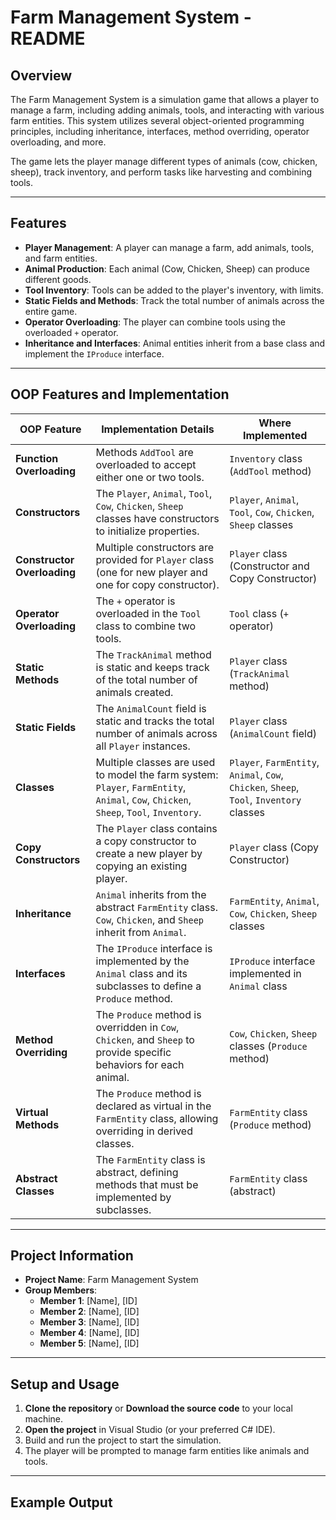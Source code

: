 # Farm Management System - README

## Overview

The Farm Management System is a simulation game that allows a player to manage a farm, including adding animals, tools, and interacting with various farm entities. This system utilizes several object-oriented programming principles, including inheritance, interfaces, method overriding, operator overloading, and more.

The game lets the player manage different types of animals (cow, chicken, sheep), track inventory, and perform tasks like harvesting and combining tools.

---

## Features

- **Player Management**: A player can manage a farm, add animals, tools, and farm entities.
- **Animal Production**: Each animal (Cow, Chicken, Sheep) can produce different goods.
- **Tool Inventory**: Tools can be added to the player's inventory, with limits.
- **Static Fields and Methods**: Track the total number of animals across the entire game.
- **Operator Overloading**: The player can combine tools using the overloaded `+` operator.
- **Inheritance and Interfaces**: Animal entities inherit from a base class and implement the `IProduce` interface.

---

## OOP Features and Implementation

| **OOP Feature**         | **Implementation Details**                                                                                  | **Where Implemented**                                      |
|-------------------------|--------------------------------------------------------------------------------------------------------------|------------------------------------------------------------|
| **Function Overloading** | Methods `AddTool` are overloaded to accept either one or two tools.                                         | `Inventory` class (`AddTool` method)                       |
| **Constructors**         | The `Player`, `Animal`, `Tool`, `Cow`, `Chicken`, `Sheep` classes have constructors to initialize properties. | `Player`, `Animal`, `Tool`, `Cow`, `Chicken`, `Sheep` classes |
| **Constructor Overloading** | Multiple constructors are provided for `Player` class (one for new player and one for copy constructor). | `Player` class (Constructor and Copy Constructor)          |
| **Operator Overloading** | The `+` operator is overloaded in the `Tool` class to combine two tools.                                     | `Tool` class (`+` operator)                               |
| **Static Methods**       | The `TrackAnimal` method is static and keeps track of the total number of animals created.                  | `Player` class (`TrackAnimal` method)                      |
| **Static Fields**        | The `AnimalCount` field is static and tracks the total number of animals across all `Player` instances.     | `Player` class (`AnimalCount` field)                       |
| **Classes**              | Multiple classes are used to model the farm system: `Player`, `FarmEntity`, `Animal`, `Cow`, `Chicken`, `Sheep`, `Tool`, `Inventory`. | `Player`, `FarmEntity`, `Animal`, `Cow`, `Chicken`, `Sheep`, `Tool`, `Inventory` classes |
| **Copy Constructors**    | The `Player` class contains a copy constructor to create a new player by copying an existing player.         | `Player` class (Copy Constructor)                          |
| **Inheritance**          | `Animal` inherits from the abstract `FarmEntity` class. `Cow`, `Chicken`, and `Sheep` inherit from `Animal`. | `FarmEntity`, `Animal`, `Cow`, `Chicken`, `Sheep` classes  |
| **Interfaces**           | The `IProduce` interface is implemented by the `Animal` class and its subclasses to define a `Produce` method. | `IProduce` interface implemented in `Animal` class         |
| **Method Overriding**    | The `Produce` method is overridden in `Cow`, `Chicken`, and `Sheep` to provide specific behaviors for each animal. | `Cow`, `Chicken`, `Sheep` classes (`Produce` method)      |
| **Virtual Methods**      | The `Produce` method is declared as virtual in the `FarmEntity` class, allowing overriding in derived classes. | `FarmEntity` class (`Produce` method)                     |
| **Abstract Classes**     | The `FarmEntity` class is abstract, defining methods that must be implemented by subclasses.                | `FarmEntity` class (abstract)                             |

---

## Project Information

- **Project Name**: Farm Management System
- **Group Members**:
  - **Member 1**: [Name], [ID]
  - **Member 2**: [Name], [ID]
  - **Member 3**: [Name], [ID]
  - **Member 4**: [Name], [ID]
  - **Member 5**: [Name], [ID]

---

## Setup and Usage

1. **Clone the repository** or **Download the source code** to your local machine.
2. **Open the project** in Visual Studio (or your preferred C# IDE).
3. Build and run the project to start the simulation.
4. The player will be prompted to manage farm entities like animals and tools.

---

## Example Output

